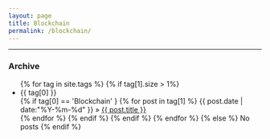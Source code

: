 ```yaml
---
layout: page
title: Blockchain
permalink: /blockchain/
---
```


***

### Archive

<ul class="tags-box">
    {% for tag in site.tags %}
        {% if tag[1].size > 1%}
            <li  id="{{ tag[0] }}">{{ tag[0] }}</li>
            {% if tag[0] == 'Blockchain' }
                {% for post in tag[1] %}
                    <time datetime="{{ post.date | date:"%Y-%m-%d" }}">{{ post.date | date:"%Y-%m-%d" }}</time> &raquo;
                    <a href="{{ site.baseurl }}{{ post.url }}" title="{{ post.title }}">{{ post.title }}</a><br />
                {% endfor %}
            {% endif %}
        {% endif %}
    {% endfor %}
{% else %}
<span>No posts</span>
{% endif %}
</ul>

